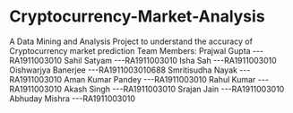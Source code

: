 # Cryptocurrency-Market-Analysis
A Data Mining and Analysis Project to understand the accuracy of Cryptocurrency market prediction
Team Members:
Prajwal Gupta        ---RA1911003010
Sahil Satyam         ---RA1911003010
Isha Sah             ---RA1911003010
Oishwarjya Banerjee  ---RA1911003010688
Smritisudha Nayak    ---RA1911003010
Aman Kumar Pandey    ---RA1911003010 
Rahul Kumar          ---RA1911003010
Akash Singh          ---RA1911003010
Srajan Jain          ---RA1911003010
Abhuday Mishra       ---RA1911003010
